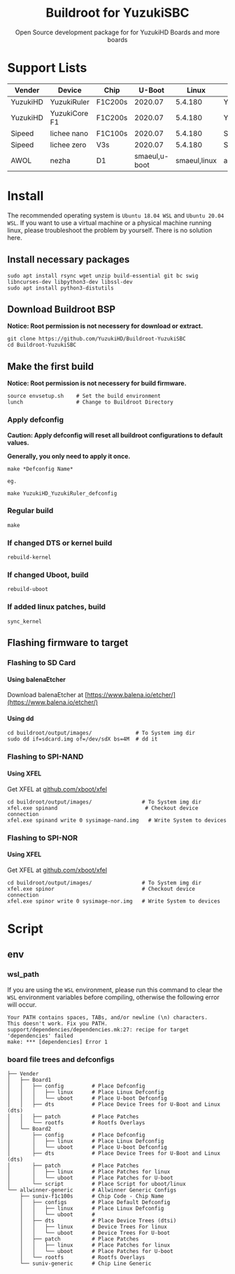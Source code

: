 <h1 align="center">Buildroot for YuzukiSBC</h1>
<p align="center">Open Source development package for for YuzukiHD Boards and more boards</p>

# Support Lists
|  Vender  | Device      | Chip    | U-Boot  | Linux   | Defconfig |
| -------- | ----------- | ------- | ------- | ------- | --------- |
| YuzukiHD | YuzukiRuler | F1C200s | 2020.07 | 5.4.180 | YuzukiHD_YuzukiRuler_defconfig |
| YuzukiHD | YuzukiCore F1 | F1C200s | 2020.07 | 5.4.180 | YuzukiHD_YuzukiCore_F1_defconfig |
| Sipeed   | lichee nano | F1C100s | 2020.07 | 5.4.180 | Sipeed_lichee_nano_defconfig |
| Sipeed   | lichee zero | V3s | 2020.07 | 5.4.180 | Sipeed_lichee_zero_defconfig |
| AWOL   | nezha | D1 | smaeul,u-boot | smaeul,linux | aw-ol_nezha_defconfig |


# Install

The recommended operating system is `Ubuntu 18.04 WSL` and `Ubuntu 20.04 WSL`. If you want to use a virtual machine or a physical machine running linux, please troubleshoot the problem by yourself. There is no solution here.

## Install necessary packages
``` shell
sudo apt install rsync wget unzip build-essential git bc swig libncurses-dev libpython3-dev libssl-dev
sudo apt install python3-distutils
```

## Download Buildroot BSP
**Notice: Root permission is not necessery for download or extract.**
```shell
git clone https://github.com/YuzukiHD/Buildroot-YuzukiSBC
cd Buildroot-YuzukiSBC
```

## Make the first build
**Notice: Root permission is not necessery for build firmware.**

```
source envsetup.sh    # Set the build environment
lunch                 # Change to Buildroot Directory
```

### Apply defconfig
**Caution: Apply defconfig will reset all buildroot configurations to default values.**

**Generally, you only need to apply it once.**
```shell
make *Defconfig Name*

eg.

make YuzukiHD_YuzukiRuler_defconfig
```

### Regular build
```shell
make
```

### If changed DTS or kernel build
```shell
rebuild-kernel
```

### If changed Uboot, build
```shell
rebuild-uboot
```

### If added linux patches, build
```shell
sync_kernel
```

## Flashing firmware to target

### Flashing to SD Card
#### Using balenaEtcher

Download balenaEtcher at [https://www.balena.io/etcher/](https://www.balena.io/etcher/)

#### Using dd
```
cd buildroot/output/images/              # To System img dir
sudo dd if=sdcard.img of=/dev/sdX bs=4M  # dd it
```

### Flashing to SPI-NAND
#### Using XFEL

Get XFEL at [github.com/xboot/xfel](https://github.com/xboot/xfel/releases/)

```shell
cd buildroot/output/images/                # To System img dir
xfel.exe spinand                            # Checkout device connection
xfel.exe spinand write 0 sysimage-nand.img   # Write System to devices
```

### Flashing to SPI-NOR
#### Using XFEL

Get XFEL at [github.com/xboot/xfel](https://github.com/xboot/xfel/releases/)

```shell
cd buildroot/output/images/                # To System img dir
xfel.exe spinor                            # Checkout device connection
xfel.exe spinor write 0 sysimage-nor.img   # Write System to devices
```

<script id="asciicast-470363" src="https://asciinema.org/a/470363.js" async></script>

# Script

## env

### wsl_path

If you are using the `WSL` environment, please run this command to clear the `WSL` environment variables before compiling, otherwise the following error will occur.

```
Your PATH contains spaces, TABs, and/or newline (\n) characters.
This doesn't work. Fix you PATH.
support/dependencies/dependencies.mk:27: recipe for target 'dependencies' failed
make: *** [dependencies] Error 1
```

### board file trees and defconfigs

```tree
├── Vender
│   ├── Board1
│   │   ├── config         # Place Defconfig
│   │   │   ├── linux      # Place Linux Defconfig
│   │   │   └── uboot      # Place U-boot Defconfig
│   │   ├── dts            # Place Device Trees for U-Boot and Linux (dts)
│   │   ├── patch          # Place Patches
│   │   └── rootfs         # Rootfs Overlays
│   └── Board2
│       ├── config         # Place Defconfig
│       │   ├── linux      # Place Linux Defconfig
│       │   └── uboot      # Place U-boot Defconfig
│       ├── dts            # Place Device Trees for U-Boot and Linux (dts)
│       ├── patch          # Place Patches
│       │   ├── linux      # Place Patches for linux
│       │   └── uboot      # Place Patches for U-boot
│       └── script         # Place Script for uboot/linux
└── allwinner-generic      # Allwinner Generic Configs
    ├── suniv-f1c100s      # Chip Code - Chip Name
    │   ├── configs        # Place Default Defconfig
    │   │   ├── linux      # Place Linux Defconfig
    │   │   └── uboot      #
    │   ├── dts            # Place Device Trees (dtsi)
    │   │   ├── linux      # Device Trees For linux
    │   │   └── uboot      # Device Trees For U-boot
    │   ├── patch          # Place Patches
    │   │   ├── linux      # Place Patches for linux
    │   │   └── uboot      # Place Patches for U-boot
    │   └── rootfs         # Rootfs Overlays
    └── suniv-generic      # Chip Line Generic
```